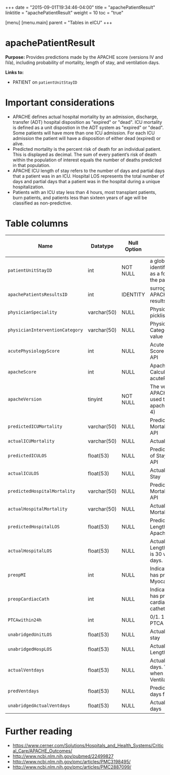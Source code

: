 +++
date = "2015-09-01T19:34:46-04:00"
title = "apachePatientResult"
linktitle = "apachePatientResult"
weight = 10
toc = "true"

[menu]
  [menu.main]
    parent = "Tables in eICU"
+++

# apachePatientResult

**Purpose:** Provides predictions made by the APACHE score (versions IV and IVa), including probability of mortality, length of stay, and ventilation days.

**Links to:**

* PATIENT on `patientUnitStayID`

# Important considerations

* APACHE defines actual hospital mortality by an admission, discharge, transfer (ADT) hospital disposition as "expired" or "dead". ICU mortality is defined as a unit dispostion in the ADT system as "expired" or "dead". Some patients will have more than one ICU admission. For each ICU admission the patient will have a disposition of either dead (expired) or alive.
* Predicted mortality is the percent risk of death for an individual patient. This is displayed as decimal. The sum of every patient’s risk of death within the population of interest equals the number of deaths predicted in that population.
* APACHE ICU length of stay refers to the number of days and partial days that a patient was in an ICU. Hospital LOS represents the total number of days and partial days that a patient was in the hospital during a unique hospitalization.
* Patients with an ICU stay less than 4 hours, most transplant patients, burn patients, and patients less than sixteen years of age will be classified as non-predictive.

# Table columns

Name | Datatype | Null Option | Comment | Is Key | Stored Transformed Created
---- | ---- | ---- | ---- | ---- | ----
`patientUnitStayID` | int | NOT NULL | a globally unique identifier (GUID) used as a foreign key link to the patient table | FK | C
`apachePatientsResultsID` | int | IDENTITY | surrogate key for the APACHE patient results | PK | S
`physicianSpeciality` | varchar(50) | NULL | Physician Specialty picklist value |  | S
`physicianInterventionCategory` | varchar(50) | NULL | Physician Intervention Category picklist value |  | S
`acutePhysiologyScore` | int | NULL | Acute Physiology Score from Apache API |  | S
`apacheScore` | int | NULL | Apache Score. Calculated from acutePhysiologyScore |  | S
`apacheVersion` | tinyint | NOT NULL | The version of the APACHE algorithm used to produce the apacheScore (e.g 3, 4) |  | S
`predictedICUMortality` | varchar(50) | NULL | Predicted ICU Mortality from Apache API |  | S
`actualICUMortality` | varchar(50) | NULL | Actual ICU Mortality |  | S
`predictedICULOS` | float(53) | NULL | Predicted ICU Length of Stay from Apache API |  | S
`actualICULOS` | float(53) | NULL | Actual ICU Length of Stay |  | S
`predictedHospitalMortality` | varchar(50) | NULL | Predicted Hospital Mortality from Apache API |  | S
`actualHospitalMortality` | varchar(50) | NULL | Actual Hospital Mortality |  | S
`predictedHospitalLOS` | float(53) | NULL | Predicted Hospital Length of Stay from Apache API |  | S
`actualHospitalLOS` | float(53) | NULL | Actual Hospital Length of Stay. Value is 30 when when > 30 days. |  | S
`preopMI` | int | NULL | Indicates if patient has pre –Operative Myocardial Infarction |  | S
`preopCardiacCath` | int | NULL | Indicates if patient has pre –Operative cardiac catheterization |  | S
`PTCAwithin24h` | int | NULL | 0/1. 1- Patient had PTCA with 24 hrs |  | S
`unabridgedUnitLOS` | float(53) | NULL | Actual ICU Length of stay |  | S
`unabridgedHospLOS` | float(53) | NULL | Actual Hospital Length of stay |  | S
`actualVentdays` | float(53) | NULL | Actual Ventilation days. Value is 30 when Actual Ventilation > 30 |  | S
`predVentdays` | float(53) | NULL | Predicted ventilation days from Apache API |  | S
`unabridgedActualVentdays` | float(53) | NULL | Actual Ventilation days |  | S

<!-- # Detailed description

* To follow. -->

# Further reading

* https://www.cerner.com/Solutions/Hospitals_and_Health_Systems/Critical_Care/APACHE_Outcomes/
* http://www.ncbi.nlm.nih.gov/pubmed/22499827
* http://www.ncbi.nlm.nih.gov/pmc/articles/PMC3198495/
* http://www.ncbi.nlm.nih.gov/pmc/articles/PMC2887099/

